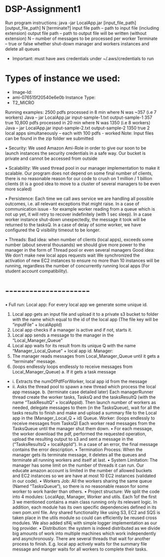 # DSP-Assignment1
Run program instructions:
java -jar LocalApp.jar [input_file_path] [output_file_path] N [terminate?]
input file path – path to input file (including extension)
output file path – path to output file will be written (without extension)
N – number of messages to be processed per worker
Terminate – true or false whether shut-down manager and workers instances and delete all queues
- Important: must have aws credentials under ~/.aws/credentials to run

# Types of instance we used:
- Image-Id:
- ami-076515f20540e6e0b
Instance Type:
 - T2_MICRO

Running examples:
2500 pdfs processed in 8 min where N was ~357 (i.e 7 workers)
Java – jar LocalApp.jar input-sample-1.txt output-sample-1 357 true
10,800 pdfs processed in 20 min where N was 1350 (i.e 8 workers)
Java – jar LocalApp.jar input-sample-2.txt output-sample-2 1350 true
2 local apps simultaneously – each with 100 pdfs - worked 
Note: Input files can be found in the zip folder we submitted

•	Security:
	We used Amazon Ami-Role in order to give our soon to be launch instances the security credentials in a safe way.
	Our bucket is private and cannot be accessed from outside

•	Scalability:
We used thread pool in our manager implementation to make it scalable. Our program does not depend on some final number of clients, there is no reasonable reason for our code to crush on 1 million / 1 billion clients (it is a good idea to move to a cluster of several managers to be even more scaled)

•	Persistence:
Each time we call aws service we are handling all possible outcomes, i.e. all relevant exceptions that might raise.
In a case of communication issue - for example worker reading from a queue which is not up yet, it will retry to recover indefinitely (with 1 sec sleep).
In a case worker instance shut-down unexpectedly, the message it took will be returned to the tasksQ.
In a case of delay of some worker, we have configured the Q visibility timeout to be longer.

•	Threads:
Bad idea: when number of clients (local apps), exceeds some number (about several thousands) we should give more power to the manager in the form of Thread pool or even several managers
Good idea: We don’t make new local apps requests wait
We synchronized the activation of new EC2 instances to ensure no more than 10 instances will be running, regardless the number of concurrently running local apps (For student account compatibility).
# ---------------------
•	Full run:
Local app:
For every local app we generate some unique id.
1.	Local app gets an input file and upload it to a private s3 bucket to folder with the name which equal to the id of the local app (The file key will be “inputFile” + localAppId)
2.	Local app checks if a manager is active and if not, starts it.
3.	Local app sends a message to the manager in the “Local_Manager_Queue”
4.	Local app waits for its result from its unique Q with the name “Manager_Local_Queue” + local app id.
Manager: 
1.	The manager reads messages from Local_Manager_Queue until it gets a “terminate” message.
2.	(loops endlessly loops endlessly to receive messages from Local_Manager_Queue)
a.	If it gets a task message 
- i.	Extracts the numOfPdfForWorker, local app id from the message
- ii.	Asks the thread pool to spawn a new thread which process the local app message.
b.	(terminate case detailed later)
Each managerRunner thread create the worker tasks, TasksQ and the tasksResultQ (with the name “TaskResultQ” + localAppid). Then launch number of workers as needed, delegate messages to them (in the TasksQueue), wait for all the tasks results to finish and make and upload a summary file to the Local app in the (Manager_Local_Q + id) Queue.
Worker: (loops endlessly to receive messages from TasksQ)
Each worker read messages from the TasksQueue until the manager shut them down.
•	For each message, the worker download the pdf, performed the requested operation, upload the resulting output to s3 and sent a message in  the (“TasksResultsQ + localAppId”). In a case of an error, the final message contains the error description.
•	Termination Process:
When the manager gets its terminate message, it deletes all the queues and terminate all running workers and itself at last.
•	System Limitation:
The manager has some limit on the number of threads it can run.
Our educate amazon account is limited in the number of allowed buckets and EC2 instances so we are have at most 10 EC2 instances (validated in our code).
•	Workers Job:
All the workers sharing the same queue (Named “TasksQueue”), so there is no reasonable reason for some worker to work harder than others.
•	Project structure:
We split the code into 4 modules: LocalApp, Manager, Worker and utils.
Each 1of the first 3 we mentioned contains a main class running only its relevant logic.
In addition, each module has its own specific dependencies defined in its own pom.xml file.
Any shared functionality like using S3, EC2 and SQS is taken place in the utils module so could can efficiently be reused cross modules.
We also added slf4j with simple logger implementation as our log provider.
•	Distribution: the system is indeed distributed as we divide big amounts of work into multiple machines which work independently and asynchronously.
There are several threads that wait for another process to finish. E.g. local app actively waits for the summary file message and manger waits for all workers to complete their tasks.


